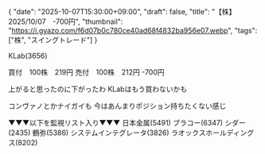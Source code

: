 {
"date": "2025-10-07T15:30:00+09:00",
"draft": false,
"title": "【株】2025/10/07　-700円",
"thumbnail": "https://i.gyazo.com/f6d07b0c780ce40ad68f4832ba956e07.webp",
"tags": ["株", "スイングトレード"]
}

KLab(3656)

買付　100株　219円
売付　100株　212円
-700円

上がると思ったのに下がったわ
KLabはもう買わないかも

コンヴァノとかナイガイも
今はあんまりポジション持ちたくない感じ

▼▼▼以下を監視リスト入り▼▼▼
日本金属(5491)
ブラコー(6347)
シダー(2435)
鶴弥(5386)
システムインテグレータ(3826)
ラオックスホールディングス(8202)
